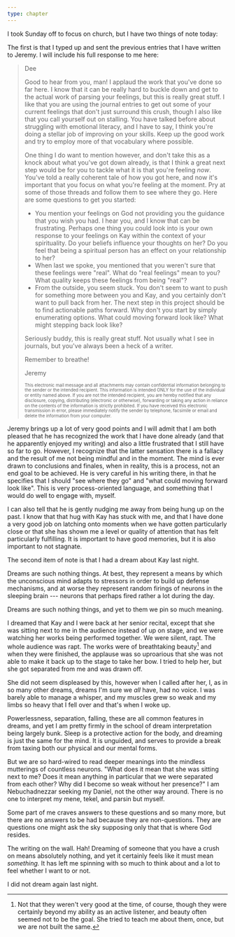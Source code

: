 ```yaml
---
type: chapter
---
```


I took Sunday off to focus on church, but I have two things of note today:

The first is that I typed up and sent the previous entries that I have written to Jeremy. I will include his full response to me here:

> Dee
>
> Good to hear from you, man! I applaud the work that you've done so far here. I know that it can be really hard to buckle down and get to the actual work of parsing your feelings, but this is really great stuff. I like that you are using the journal entries to get out some of your current feelings that don't just surround this crush, though I also like that you call yourself out on stalling. You have talked before about struggling with emotional literacy, and I have to say, I think you're doing a stellar job of improving on your skills. Keep up the good work and try to employ more of that vocabulary where possible.
>
> One thing I do want to mention however, and don't take this as a knock about what you've got down already, is that I think a great next step would be for you to tackle what it is that you're feeling *now*. You've told a really coherent tale of how you got here, and now it's important that you focus on what you're feeling at the moment. Pry at some of those threads and follow them to see where they go. Here are some questions to get you started:
>
> * You mention your feelings on God not providing you the guidance that you wish you had. I hear you, and I know that can be frustrating. Perhaps one thing you could look into is your own response to your feelings on Kay within the context of your spirituality. Do your beliefs influence your thoughts on her? Do you feel that being a spiritual person has an effect on your relationship to her?
> * When last we spoke, you mentioned that you weren't sure that these feelings were "real". What do "real feelings" mean to you? What quality keeps these feelings from being "real"?
> * From the outside, you seem stuck. You don't seem to want to push for something more between you and Kay, and you certainly don't want to pull back from her. The next step in this project should be to find actionable paths forward. Why don't you start by simply enumerating options. What could moving forward look like? What might stepping back look like?
>
> Seriously buddy, this is really great stuff. Not usually what I see in journals, but you've always been a heck of a writer.
>
> Remember to breathe!
>
> Jeremy
>
> <p style="line-height: 1.2; font-size: 70%;">This electronic mail message and all attachments may contain confidential information belonging to the sender or the intended recipient.  This information is intended ONLY for the use of the individual or entity named above.  If you are not the intended recipient, you are hereby notified that any disclosure, copying, distributing (electronic or otherwise), forwarding or taking any action in reliance on the contents of the information is strictly prohibited. If you have received this electronic transmission in error, please immediately notify the sender by telephone, facsimile or email and delete the information from your computer.</p>

Jeremy brings up a lot of very good points and I will admit that I am both pleased that he has recognized the work that I have done already (and that he apparently enjoyed my writing) and also a little frustrated that I still have so far to go. However, I recognize that the latter sensation there is a fallacy and the result of me not being mindful and in the moment. The mind is ever drawn to conclusions and finales, when in reality, this is a process, not an end goal to be achieved. He is very careful in his writing there, in that he specifies that I should "see where they go" and "what could moving forward look like". This is very process-oriented language, and something that I would do well to engage with, myself.

I can also tell that he is gently nudging me away from being hung up on the past. I know that that hug with Kay has stuck with me, and that I have done a very good job on latching onto moments when we have gotten particularly close or that she has shown me a level or quality of attention that has felt particularly fulfilling. It is important to have good memories, but it is also important to not stagnate.

The second item of note is that I had a dream about Kay last night.

Dreams are such nothing things. At best, they represent a means by which the unconscious mind adapts to stressors in order to build up defense mechanisms, and at worse they represent random firings of neurons in the sleeping brain --- neurons that perhaps fired rather a lot during the day.

Dreams are such nothing things, and yet to them we pin so much meaning.

I dreamed that Kay and I were back at her senior recital, except that she was sitting next to me in the audience instead of up on stage, and we were watching her works being performed together. We were silent, rapt. The whole audience was rapt. The works were of breathtaking beauty[^works] and when they were finished, the applause was so uproarious that she was not able to make it back up to the stage to take her bow. I tried to help her, but she got separated from me and was drawn off.

She did not seem displeased by this, however when I called after her, I, as in so many other dreams, dreams I'm sure we *all* have, had no voice. I was barely able to manage a whisper, and my muscles grew so weak and my limbs so heavy that I fell over and that's when I woke up.

Powerlessness, separation, falling, these are all common features in dreams, and yet I am pretty firmly in the school of dream interpretation being largely bunk. Sleep is a protective action for the body, and dreaming is just the same for the mind. It is unguided, and serves to provide a break from taxing both our physical and our mental forms.

But we are so hard-wired to read deeper meanings into the mindless mutterings of countless neurons. "What does it mean that she was sitting next to me? Does it mean anything in particular that we were separated from each other? Why did I become so weak without her presence?" I am Nebuchadnezzar seeking my Daniel, not the other way around. There is no one to interpret my mene, tekel, and parsin but myself. 

Some part of me craves answers to these questions and so many more, but there are no answers to be had because they are non-questions. They are questions one might ask the sky supposing only that that is where God resides.

The writing on the wall. Hah! Dreaming of someone that you have a crush on means absolutely nothing, and yet it certainly feels like it must mean *something.* It has left me spinning with so much to think about and a lot to feel whether I want to or not.

I did not dream again last night.

[^works]: Not that they weren't very good at the time, of course, though they were certainly beyond my ability as an active listener, and beauty often seemed not to be the goal. She tried to teach me about them, once, but we are not built the same.

